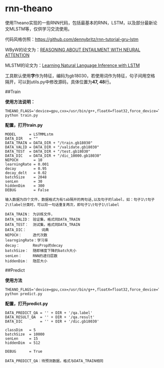 # rnn-theano
使用Theano实现的一些RNN代码，包括最基本的RNN，LSTM，以及部分最新论文MLSTM等，仅供学习交流使用。

代码风格仿照：https://github.com/dennybritz/rnn-tutorial-gru-lstm

WByW的论文为：[REASONING ABOUT ENTAILMENT WITH NEURAL ATTENTION](http://arxiv.org/pdf/1509.06664.pdf)

MLSTM的论文为：[Learning Natural Language Inference with LSTM](http://arxiv.org/pdf/1512.08849.pdf)

工具默认使用**字**作为特征，编码为gb18030，若使用词作为特征，句子间用空格隔开，可以到utils.py中修改源码，具体位置为**47, 48**行。

##Train

**使用方法说明：**
	
	THEANO_FLAGS='device=gpu,cxx=/usr/bin/g++,floatX=float32,force_device=True,cuda.root=/usr/local/cuda' python train.py

**配置，打开train.py**

	MODEL      = LSTMMLstm
	DATA_DIR   = ""
	DATA_TRAIN = DATA_DIR + "/train.gb18030"
	DATA_VALID = DATA_DIR + "/validate.gb18030"
	DATA_TEST  = DATA_DIR + "/test.gb18030"
	DATA_DIC   = DATA_DIR + "/dic_10000.gb18030"
	NEPOCH       = 10
	learningRate = 0.001
	decay        = 0.95
	decay_delt   = 0.02
	batchSize    = 2048
	senLen       = 30
	hiddenDim    = 300
	DEBUG        = False

	输入数据为四个文件，数据格式为有tab隔开的两句话,以及句子的label，如：句子1\t句子2\tlabel分类时，可以将一句话重复两次，即句子1\t句子1\tlabel

	DATA_TRAIN：	为训练文件，
	DATA_VALID：	验证集，格式同DATA_TRAIN
	DATA_TEST：	测试集，格式同DATA_TRAIN
	DATA_DIC：		词典
	NEPOCH：		迭代次数
	learngingRate：学习率
	decay：		RmsProp的decay
	batchSize：	随即梯度下降的batch大小
	senLen：		RNN的递归层数
	hiddenDim：	隐层大小


##Predict

**使用方法**

	THEANO_FLAGS='device=gpu,cxx=/usr/bin/g++,floatX=float32,force_device=True,cuda.root=/usr/local/cuda' python predict.py

**配置，打开predict.py**

	DATA_PREDICT_QA = '' + DIR + '/qa.label'
	DATA_RESULT_QA  = '' + DIR + '/qa.result'
	DATA_DIC        = '' + DIR + '/dic.gb18030'
	
	classDim   = 5
	batchSize  = 10000
	senLen     = 15
	hiddenDim  = 512
	
	DEBUG      = True

	DATA_PREDICT_QA：待预测数据，格式与DATA_TRAIN相同
